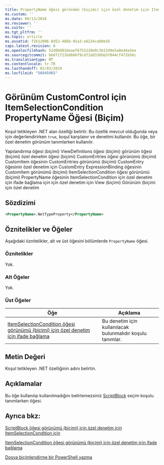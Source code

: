 ```yaml
---
title: PropertyName öğesi görünümü (biçimi) için özel denetim için ItemSelectionCondition için | Microsoft Docs
ms.custom: ''
ms.date: 09/13/2016
ms.reviewer: ''
ms.suite: ''
ms.tgt_pltfrm: ''
ms.topic: article
ms.assetid: f2b12006-8d52-486b-91a3-e6224ca80e56
caps.latest.revision: 6
ms.openlocfilehash: 52d0b0816eaef6752220e0c3b1249e5a0e44a3ee
ms.sourcegitcommit: b6871f21bd666f9cd71dd336bb3f844cf472b56c
ms.translationtype: MT
ms.contentlocale: tr-TR
ms.lasthandoff: 02/03/2019
ms.locfileid: "56845965"
---
```

# <a name="propertyname-element-for-itemselectioncondition-for-customcontrol-for-view-format"></a>Görünüm CustomControl için ItemSelectionCondition PropertyName Öğesi (Biçim)

Koşul tetikleyen .NET alan özelliği belirtir. Bu özellik mevcut olduğunda veya için değerlendirirken `true`, koşul karşılanır ve denetimi kullanılır. Bu öğe, bir özel denetim görünüm tanımlarken kullanılır.

Yapılandırma öğesi (biçimi) ViewDefinitions öğesi (biçimi) görünüm öğesi (biçimi) özel denetim öğesi (biçimi) CustomEntries öğesi görünümü (biçimi) CustomItem öğesinin CustomEntries görünümü (biçimi) CustomEntry öğesinin özel denetim için CustomEntry ExpressionBinding öğesinin CustomItem görünümü (biçimi) ItemSelectionCondition öğesi görünümü (biçimi) PropertyName öğesinin ItemSelectionCondition için özel denetim için ifade bağlama için için özel denetim için View (biçimi) Görünüm (biçimi için özel denetim

## <a name="syntax"></a>Sözdizimi

```xml
<PropertyName>.NetTypeProperty</PropertyName>
```

## <a name="attributes-and-elements"></a>Öznitelikler ve Öğeler

Aşağıdaki öznitelikler, alt ve üst öğesini bölümlerde `PropertyName` öğesi.

### <a name="attributes"></a>Öznitelikler

Yok.

### <a name="child-elements"></a>Alt Öğeler

Yok.

### <a name="parent-elements"></a>Üst Öğeler

|Öğe|Açıklama|
|-------------|-----------------|
|[ItemSelectionCondition öğesi görünümü (biçimi) için özel denetim için ifade bağlama](./itemselectioncondition-element-for-expressionbinding-for-customcontrol-format.md)|Bu denetim için kullanılacak bulunmalıdır koşulu tanımlar.|

## <a name="text-value"></a>Metin Değeri

Koşul tetikleyen .NET özelliğinin adını belirtin.

## <a name="remarks"></a>Açıklamalar

Bu öğe kullanılıp kullanılmadığını belirtemezsiniz [ScriptBlock](./scriptblock-element-for-itemselectioncondition-for-customcontrol-for-view-format.md) seçim koşulu tanımlarken öğesi.

## <a name="see-also"></a>Ayrıca bkz:

[ScriptBlock öğesi görünümü (biçimi) için özel denetim için ItemSelectionCondition için](./scriptblock-element-for-itemselectioncondition-for-customcontrol-for-view-format.md)

[ItemSelectionCondition öğesi görünümü (biçimi) için özel denetim için ifade bağlama](./itemselectioncondition-element-for-expressionbinding-for-customcontrol-format.md)

[Dosya biçimlendirme bir PowerShell yazma](./writing-a-powershell-formatting-file.md)
